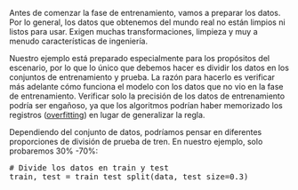 Antes de comenzar la fase de entrenamiento, vamos a preparar los datos. Por lo general, los datos que obtenemos del mundo real no están limpios ni listos para usar. Exigen muchas transformaciones, limpieza y muy a menudo características de ingeniería.

Nuestro ejemplo está preparado especialmente para los propósitos del escenario, por lo que lo único que debemos hacer es dividir los datos en los conjuntos de entrenamiento y prueba. La razón para hacerlo es verificar más adelante cómo funciona el modelo con los datos que no vio en la fase de entrenamiento. Verificar solo la precisión de los datos de entrenamiento podría ser engañoso, ya que los algoritmos podrían haber memorizado los registros ([overfitting](https://en.wikipedia.org/wiki/Overfitting)) en lugar de generalizar la regla.

Dependiendo del conjunto de datos, podríamos pensar en diferentes proporciones de división de prueba de tren. En nuestro ejemplo, solo probaremos 30% -70%:

<pre class="file" data-filename="classification.py" data-target="append">
# Divide los datos en train y test
train, test = train_test_split(data, test_size=0.3)
</pre>
